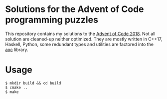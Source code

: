 # Solutions for the Advent of Code programming puzzles

This repository contains my solutions to the [Advent of Code 2018](https://adventofcode.com/).
Not all solution are cleaned-up neither optimized.
They are mostly written in C++17, Haskell, Python, some redundant types and utilities are factored into the [aoc](./aoc) library.

# Usage

```console
$ mkdir build && cd build
$ cmake ..
$ make
```
